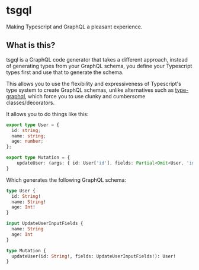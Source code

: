 # tsgql
Making Typescript and GraphQL a pleasant experience.

## What is this?
tsgql is a GraphQL code generator that takes a different approach, instead of generating types from your GraphQL schema, you define your Typescript types first and use that to generate the schema.

This allows you to use the flexibility and expressiveness of Typescript's type system to create GraphQL schemas, unlike alternatives such as [type-graphql](https://github.com/MichalLytek/type-graphql), which force you to use clunky and cumbersome classes/decorators.

It allows you to do things like this:
```typescript
export type User = {
  id: string;
  name: string;
  age: number;
};

export type Mutation = {
	updateUser: (args: { id: User['id'], fields: Partial<Omit<User, 'id'>> }) => Promise<User>
}
```
Which generates the following GraphQL schema:
```graphql
type User {
  id: String!
  name: String!
  age: Int!
}

input UpdateUserInputFields {
  name: String
  age: Int
}

type Mutation {
  updateUser(id: String!, fields: UpdateUserInputFields!): User!
}

```
